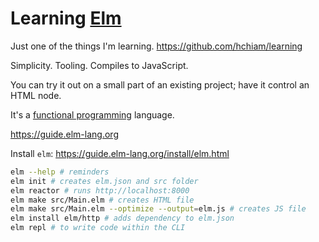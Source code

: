 # Learning [Elm](https://elm-lang.org/)

Just one of the things I'm learning. https://github.com/hchiam/learning

Simplicity. Tooling. Compiles to JavaScript.

You can try it out on a small part of an existing project; have it control an HTML node.

It's a [functional programming](https://en.wiktionary.org/wiki/functional_programming) language.

https://guide.elm-lang.org

Install `elm`: https://guide.elm-lang.org/install/elm.html

```sh
elm --help # reminders
elm init # creates elm.json and src folder
elm reactor # runs http://localhost:8000
elm make src/Main.elm # creates HTML file
elm make src/Main.elm --optimize --output=elm.js # creates JS file
elm install elm/http # adds dependency to elm.json
elm repl # to write code within the CLI
```
